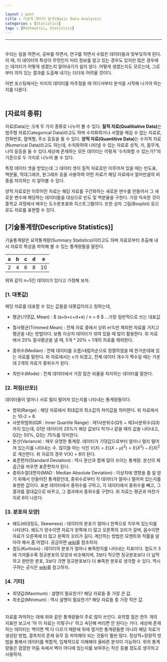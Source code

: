 ```yaml
---

layout : post
title : 기초적 데이터 분석(Basic Data Analysis)
categories : [Statistics]
tags : [Mathmatics, Statistics]
---
```


---

<span style = "line-height:50%"><br></span>

우리는 일을 하면서, 공부를 하면서, 연구를 하면서 수많은 데이터들과 맞부딪히게 된다. 이 때, 이 데이터의 특성이 무엇인지 미리 정보를 알고 있는 경우도 있지만 많은 경우에는 데이터가 어떻게 생겼는지 알아내기가 쉽지 않다. 어떻게 생겼는지도 모르는데, 그로부터 의미 있는 결과를 도출해 내기는 더더욱 어려울 것이다.

이번 포스팅에서는 미지의 데이터를 마주쳤을 때 어디서부터 분석을 시작해 나가야 하는지를 다룬다.

<span style = "line-height:50%"><br></span>

## [자료의 종류]

자료(Data)는 크게 두 가지 종류로 나누어 볼 수 있다. <b>질적 자료(Qualitiative Data)</b>는 범주형 자료(Categorical Data)라고도 하며 수치화하거나 서열을 매길 수 없는 자료로, 전화번호, 혈액형, 주소 등등을 들 수 있다. <b>양적 자료(Quantitive Data)</b>는 수치적 자료(Numerical Data)라고도 하는데, 수치화하여 나타낼 수 있는 자료로 성적, 키, 몸무게, 나이 등등을 들 수 있다.세상에 존재하는 모든 데이터는 이렇게 '수치화할 수 있는가?'의 기준으로 두 가지로 나누어 볼 수 있다. 

특정 데이터 셋을 받았는데 그 데이터 셋이 질적 자료로만 이루어져 있을 때는 빈도표, 백분율, 막대그래프, 원그래프 등을 사용하여 어떤 자료가 해당 자료에서 얼마만큼의 비중을 차지하는 지 알아볼 수 있다.

양적 자료로만 이루어진 자료는 해당 자료를 구간화하는 새로운 변수를 만들어서 그 새로운 변수에 해당하는 데이터들을 대상으로 빈도 및 백분율을 구한다. 가장 익숙한 것이 중학교 과정에서 배우는 도수분포표와 히스토그램이다. 또한 상자 그림(Boxplot) 등으로도 자료를 표현할 수 있다.



## [기술통계량(Descriptive Statistics)]

기술통계량은 요약통계량(Summary Statistics)이라고도 하며 자료로부터 추출해 내서 자료의 특성을 파악해 볼 수 있는 통계량들을 말한다. 

|  a   |  b   |  c   |  d   |  e   |
| :--: | :--: | :--: | :--: | :--: |
|  2   |  4   |  6   |  8   |  10  |

위와 같이 n=5인 데이터가 있다고 가정해 보자.

### [1. 대푯값]

해당 자료를 대표할 수 있는 값들을 대푯값이라고 칭하는데, 

- 평균(기댓값, Mean) :  $ (a+b+c+d+e) / n = 6 $         ...가장 일반적으로 쓰는 대표값

- 절사평균(Trimmed Mean) : 전체 자료 중에서 상위 m%만 제외한 자료를 가지고 평균을 내는 방법이다. 보통 이상치 데이터가 섞여 있을 때 많이 활용한다. 위 자료에서 20% 절사평균을 낼 때, 5개 * 20% = 1개의 자료를 제외한다.

- 중위수(Median) : 전체 데이터를 오름/내림차순으로 정렬하였을 때 한가운데에 있는 자료를 말한다. 위 자료에서는 c가 되겠고, 전체 데이터 개수가 짝수일 때는 가운데 2개의 자료가 중위수가 된다.
- 최빈수(Mode) : 전체 데이터에서 가장 많은 비율을 차지하는 데이터를 말한다.

### [2. 퍼짐(산포)]

데이터들이 얼마나 서로 멀리 떨어져 있는지를 나타내는 통계량들이다.

- 범위(Range) : 해당 자료에서 최대값과 최소값의 차이값을 의미한다. 위 자료에서는 10-2 = 8.
- 사분위범위(IQR : Inner Quartile Range) : 제1사분위수(Q1) ~ 제3사분위수(Q3)까지 있는데, Q1은 데이터의 25%가 해당 값보다 작거나 같을 때의 값을 나타내고, Q2는 50%, Q3는 75%를 의미한다.
- 분산(Variance) : 매우 유명한 통계량. 데이터가 기댓값으로부터 얼마나 멀리 떨어져 있는지를 나타내는 수. 많이들 아는 식인 $V(X) = E((X-\mu )^{2}) = E(X^{2})-{E(X)}^{2}$ 로 계산한다. 위 자료의 경우 V(X) = 8이 된다.
- 표준편차(Standard Deviation) : 역시 분산과 함께 많이 쓰이는 통계량. 분산의 제곱근을 씌우면 표준편차가 된다.
- 중위수절대편차(MAD : Median Absolute Deviation) : 이상치에 영향을 좀 덜 받기 위해서 만들어진 통계량인데, 중위수로부터 각 데이터가 얼마나 떨어져 있는지를 표현한 값이다. 표본 데이터에서 중위수를 구하고, 각 데이터에서 중위수를 빼고, 그 결과를 절대값으로 바꾸고, 그 결과에서 중위수를 구한다. 위 자료는 평균과 마찬가지로 6이 나온다.

### [3. 분포의 모양]

- 왜도(비대칭도, Skewness) : 데이터의 분포가 얼마나 한쪽으로 치우쳐 있는지를 나타낸다. 왜도가 양수이면 자료가 왼쪽에 더 많고 오른쪽의 꼬리가 길며, 음수이면 자료가 오른쪽에 더 많고 왼쪽의 꼬리가 길다. 계산하는 방법은 모멘트와 적률을 알아야 해서 좀 어렵다. 궁금하면 <a href = "https://ko.wikipedia.org/wiki/%EB%B9%84%EB%8C%80%EC%B9%AD%EB%8F%84">wiki</a>를 참조하자.
- 첨도(Kurtosis) : 데이터의 분포가 얼마나 뾰족한지를 나타내는 지표이다. 첨도가 3에 가까울수록 정규분포의 모양과 비슷해지며, 3보다 작으면 정규분포보다 더 납작하고 완만한 분포, 3보다 크면 정규분포보다 더 뾰족한 분포로 생각할 수 있다. 역시 구하는 공식은 <a href = "https://ko.wikipedia.org/wiki/%EC%B2%A8%EB%8F%84">wiki</a>를 참고하자.

### [4. 기타]

- 최댓값(Maximum) : 설명이 필요한가? 해당 자료들 중 가장 큰 값.
- 최솟값(Minimum) : 역시 설명이 필요한가? 해당 자료들 중 가장 작은 값.

<span style = "line-height:50%"><br></span>

자료를 파악하는 데에 위와 같은 통계량들이 주로 많이 쓰인다. 유의할 점은 한두 개의 지표만 보고서 '아 이 자료는 이렇구나' 하고 속단해 버리면 안 된다는 거다. 세상에 존재하는 데이터는 백이면 백 다 다르기 때문에 위에 열거한 통계량들뿐 아니라 해당 자료가 생성된 방법, 결측치의 존재 유무 등 파악해야 되는 것들이 훨씬 많다. 정성적+정량적 방법을 통해서 데이터를 복합적, 입체적으로 이해해야 올바른 분석이 가능하다. 위의 통계량들은 깜깜한 어둠 속에서 벽이 어디에 있는지를 보여주는 작은 등불 정도로 생각하고 사용하자. 